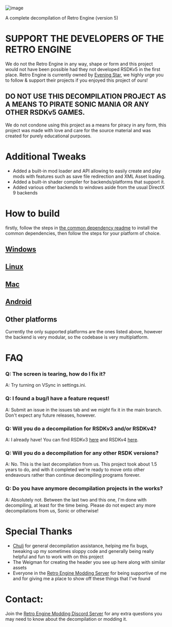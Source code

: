 ![image](https://user-images.githubusercontent.com/29069561/168206128-6d777967-3a07-42b5-8162-b821bbce4736.png)

A complete decompilation of Retro Engine (version 5)

# **SUPPORT THE DEVELOPERS OF THE RETRO ENGINE**
We do not the Retro Engine in any way, shape or form and this project would not have been possible had they not developed RSDKv5 in the first place. Retro Engine is currently owned by [Evening Star](https://eveningstar.studio/), we highly urge you to follow & support their projects if you enjoyed this project of ours!

## **DO NOT USE THIS DECOMPILATION PROJECT AS A MEANS TO PIRATE SONIC MANIA OR ANY OTHER RSDKv5 GAMES.**
We do not condone using this project as a means for piracy in any form, this project was made with love and care for the source material and was created for purely educational purposes.

# Additional Tweaks
* Added a built-in mod loader and API allowing to easily create and play mods with features such as save file redirection and XML Asset loading.
* Added a built-in shader compiler for backends/platforms that support it.
* Added various other backends to windows aside from the usual DirectX 9 backends


# How to build
firstly, follow the steps in [the common dependency readme](./dependencies/all/README.md) to install the common dependencies, then follow the steps for your platform of choice.

## [Windows](./dependencies/windows/README.md)

## [Linux](./dependencies/linux/README.md)

## [Mac](./dependencies/linux/README.md)

## [Android](./dependencies/android/README.md)

## Other platforms
Currently the only supported platforms are the ones listed above, however the backend is very modular, so the codebase is very multiplatform.

# FAQ
### Q: The screen is tearing, how do I fix it?
A: Try turning on VSync in settings.ini.

### Q: I found a bug/I have a feature request!
A: Submit an issue in the issues tab and we _might_ fix it in the main branch. Don't expect any future releases, however.

### Q: Will you do a decompilation for RSDKv3 and/or RSDKv4?
A: I already have! You can find RSDKv3 [here](https://github.com/Rubberduckycooly/Sonic-CD-11-Decompilation) and RSDKv4 [here](https://github.com/Rubberduckycooly/Sonic-1-2-2013-Decompilation).

### Q: Will you do a decompilation for any other RSDK versions?
A: No. This is the last decompilation from us. This project took about 1.5 years to do, and with it completed we're ready to move onto other endeavours rather than continue decompiling programs forever.

### Q: Do you have anymore decompilation projects in the works?
A: Absolutely not. Between the last two and this one, I'm done with decompiling, at least for the time being. Please do not expect any more decompilations from us, Sonic or otherwise!

# Special Thanks
* [Chuli](https://github.com/MGRich) for general decompilation assistance, helping me fix bugs, tweaking up my sometimes sloppy code and generally being really helpful and fun to work with on this project
* The Weigman for creating the header you see up here along with similar assets
* Everyone in the [Retro Engine Modding Server](https://dc.railgun.works/retroengine) for being supportive of me and for giving me a place to show off these things that I've found

# Contact:
Join the [Retro Engine Modding Discord Server](https://dc.railgun.works/retroengine) for any extra questions you may need to know about the decompilation or modding it.
